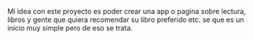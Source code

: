 Mi idea con este proyecto es poder crear una app o pagina sobre lectura, libros y gente que quiera recomendar su libro preferido etc. 
se que es un inicio muy simple pero de eso se trata.
